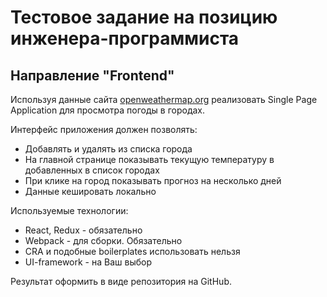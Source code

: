 Тестовое задание на позицию инженера-программиста
===

Направление "Frontend"
---

Используя данные сайта [openweathermap.org](http://openweathermap.org) реализовать Single Page Application для просмотра погоды в городах.

Интерфейс приложения должен позволять:

* Добавлять и удалять из списка города
* На главной странице показывать текущую температуру в добавленных в список городах
* При клике на город показывать прогноз на несколько дней
* Данные кешировать локально

Используемые технологии:

* React, Redux - обязательно
* Webpack - для сборки. Обязательно
* CRA и подобные boilerplates использовать нельзя
* UI-framework - на Ваш выбор

Результат оформить в виде репозитория на GitHub.
